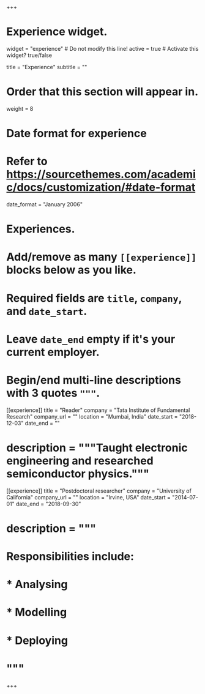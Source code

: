 +++
# Experience widget.
widget = "experience"  # Do not modify this line!
active = true  # Activate this widget? true/false

title = "Experience"
subtitle = ""

# Order that this section will appear in.
weight = 8

# Date format for experience
#   Refer to https://sourcethemes.com/academic/docs/customization/#date-format
date_format = "January 2006"

# Experiences.
#   Add/remove as many `[[experience]]` blocks below as you like.
#   Required fields are `title`, `company`, and `date_start`.
#   Leave `date_end` empty if it's your current employer.
#   Begin/end multi-line descriptions with 3 quotes `"""`.
[[experience]]
  title = "Reader"
  company = "Tata Institute of Fundamental Research"
  company_url = ""
  location = "Mumbai, India"
  date_start = "2018-12-03"
  date_end = ""
#  description = """Taught electronic engineering and researched semiconductor physics."""

[[experience]]
  title = "Postdoctoral researcher"
  company = "University of California"
  company_url = ""
  location = "Irvine, USA"
  date_start = "2014-07-01"
  date_end = "2018-09-30"
#  description = """
#  Responsibilities include:
#  
#  * Analysing
#  * Modelling
#  * Deploying
#  """


+++
